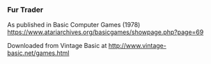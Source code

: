 ### Fur Trader

As published in Basic Computer Games (1978)
https://www.atariarchives.org/basicgames/showpage.php?page=69

Downloaded from Vintage Basic at
http://www.vintage-basic.net/games.html
